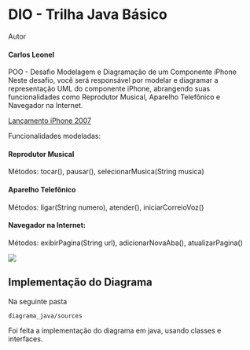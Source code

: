 # DIO - Trilha Java Básico

Autor
#### Carlos Leonel 

POO - Desafio
Modelagem e Diagramação de um Componente iPhone
Neste desafio, você será responsável por modelar e diagramar a representação UML do componente iPhone, abrangendo suas funcionalidades como Reprodutor Musical, Aparelho Telefônico e Navegador na Internet.

[Lançamento iPhone 2007](https://www.youtube.com/watch?v=9ou608QQRq8)

Funcionalidades modeladas: <br>
#### Reprodutor Musical

Métodos: tocar(), pausar(), selecionarMusica(String musica) <br>

#### Aparelho Telefônico

Métodos: ligar(String numero), atender(), iniciarCorreioVoz() <br>

#### Navegador na Internet:

Métodos: exibirPagina(String url), adicionarNovaAba(), atualizarPagina()

<img src="image/diagrama_uml_iphone.jpg">


## Implementação do Diagrama

Na seguinte pasta 

```
diagrama_java/sources
```

Foi feita a implementação do diagrama em java, usando classes e interfaces.